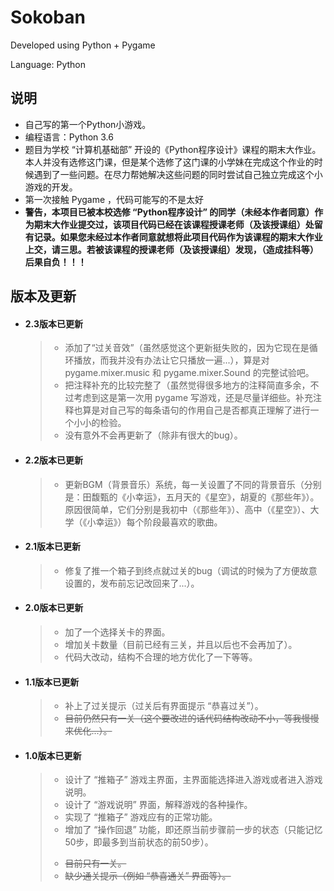 # Sokoban

Developed using Python + Pygame

Language: Python

## 说明

+ 自己写的第一个Python小游戏。
+ 编程语言：Python 3.6
+ 题目为学校 “计算机基础部” 开设的《Python程序设计》课程的期末大作业。本人并没有选修这门课，但是某个选修了这门课的小学妹在完成这个作业的时候遇到了一些问题。在尽力帮她解决这些问题的同时尝试自己独立完成这个小游戏的开发。
+ 第一次接触 Pygame ，代码可能写的不是太好
+ **警告，本项目已被本校选修 “Python程序设计” 的同学（未经本作者同意）作为期末大作业提交过，该项目代码已经在该课程授课老师（及该授课组）处留有记录。如果您未经过本作者同意就想将此项目代码作为该课程的期末大作业上交，请三思。若被该课程的授课老师（及该授课组）发现，（造成挂科等）后果自负！！！**

## 版本及更新

+ #### 2.3版本已更新

  > + 添加了“过关音效”（虽然感觉这个更新挺失败的，因为它现在是循环播放，而我并没有办法让它只播放一遍...），算是对 pygame.mixer.music 和 pygame.mixer.Sound 的完整试验吧。
  > + 把注释补充的比较完整了（虽然觉得很多地方的注释简直多余，不过考虑到这是第一次用 pygame 写游戏，还是尽量详细些。补充注释也算是对自己写的每条语句的作用自己是否都真正理解了进行一个小小的检验。
  > + 没有意外不会再更新了（除非有很大的bug）。

+ #### 2.2版本已更新

  > + 更新BGM（背景音乐）系统，每一关设置了不同的背景音乐（分别是：田馥甄的《小幸运》，五月天的《星空》，胡夏的《那些年》）。原因很简单，它们分别是我初中（《那些年》）、高中（《星空》）、大学（《小幸运》）每个阶段最喜欢的歌曲。

+ #### 2.1版本已更新

  > + 修复了推一个箱子到终点就过关的bug（调试的时候为了方便故意设置的，发布前忘记改回来了...）。

+ #### 2.0版本已更新

  > + 加了一个选择关卡的界面。
  > + 增加关卡数量（目前已经有三关，并且以后也不会再加了）。
  > + 代码大改动，结构不合理的地方优化了一下等等。

+ #### 1.1版本已更新

  > + 补上了过关提示（过关后有界面提示 “恭喜过关”）。
  > + ~~目前仍然只有一关（这个要改进的话代码结构改动不小，等我慢慢来优化...）。~~

+ #### 1.0版本已更新

  > + 设计了 “推箱子” 游戏主界面，主界面能选择进入游戏或者进入游戏说明。
  > + 设计了 “游戏说明” 界面，解释游戏的各种操作。
  > + 实现了 “推箱子” 游戏应有的正常功能。
  > + 增加了 “操作回退” 功能，即还原当前步骤前一步的状态（只能记忆50步，即最多到当前状态的前50步）。
  > - ~~目前只有一关。~~
  > - ~~缺少通关提示（例如 “恭喜通关” 界面等）。~~

